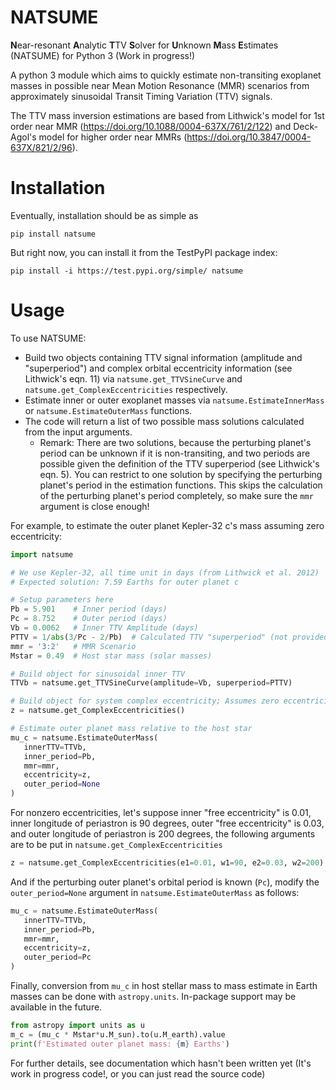 # NATSUME  
**N**ear-resonant **A**nalytic **T**TV **S**olver for **U**nknown **M**ass **E**stimates (NATSUME) for Python 3 (Work in progress!)

A python 3 module which aims to quickly estimate non-transiting exoplanet masses in possible near Mean Motion Resonance (MMR) scenarios from approximately sinusoidal Transit Timing Variation (TTV) signals.

The TTV mass inversion estimations are based from Lithwick's model for 1st order near MMR (https://doi.org/10.1088/0004-637X/761/2/122) and Deck-Agol's model for higher order near MMRs (https://doi.org/10.3847/0004-637X/821/2/96).

Installation
=====
Eventually, installation should be as simple as
```
pip install natsume
```

But right now, you can install it from the TestPyPI package index:
```
pip install -i https://test.pypi.org/simple/ natsume
```

Usage
=====

To use NATSUME:
* Build two objects containing TTV signal information (amplitude and "superperiod") and complex orbital eccentricity information (see Lithwick's eqn. 11) via ``natsume.get_TTVSineCurve`` and  ``natsume.get_ComplexEccentricities`` respectively.
* Estimate inner or outer exoplanet masses via ``natsume.EstimateInnerMass`` or ``natsume.EstimateOuterMass`` functions.
* The code will return a list of two possible mass solutions calculated from the input arguments.
  * Remark: There are two solutions, because the perturbing planet's period can be unknown if it is non-transiting, and two periods are possible given the definition of the TTV superperiod (see Lithwick's eqn. 5). You can restrict to one solution by specifying the perturbing planet's period in the estimation functions. This skips the calculation of the perturbing planet's period completely, so make sure the ``mmr`` argument is close enough!

For example, to estimate the outer planet Kepler-32 c's mass assuming zero eccentricity:

```python
import natsume

# We use Kepler-32, all time unit in days (from Lithwick et al. 2012)
# Expected solution: 7.59 Earths for outer planet c

# Setup parameters here
Pb = 5.901    # Inner period (days)
Pc = 8.752    # Outer period (days)
Vb = 0.0062   # Inner TTV Amplitude (days)
PTTV = 1/abs(3/Pc - 2/Pb)  # Calculated TTV "superperiod" (not provided by Lithwick; so we calculate)
mmr = '3:2'   # MMR Scenario
Mstar = 0.49  # Host star mass (solar masses)

# Build object for sinusoidal inner TTV
TTVb = natsume.get_TTVSineCurve(amplitude=Vb, superperiod=PTTV)

# Build object for system complex eccentricity; Assumes zero eccentricity in this case
z = natsume.get_ComplexEccentricities()

# Estimate outer planet mass relative to the host star
mu_c = natsume.EstimateOuterMass(
   innerTTV=TTVb,
   inner_period=Pb,
   mmr=mmr,
   eccentricity=z,
   outer_period=None
)
```
For nonzero eccentricities, let's suppose inner "free eccentricity" is 0.01, inner longitude of periastron is 90 degrees, outer "free eccentricity" is 0.03, and outer longitude of periastron is 200 degrees, the following arguments are to be put in ``natsume.get_ComplexEccentricities``
```python
z = natsume.get_ComplexEccentricities(e1=0.01, w1=90, e2=0.03, w2=200)
```

And if the perturbing outer planet's orbital period is known (``Pc``), modify the ``outer_period=None`` argument in ``natsume.EstimateOuterMass`` as follows:
```python
mu_c = natsume.EstimateOuterMass(
   innerTTV=TTVb,
   inner_period=Pb,
   mmr=mmr,
   eccentricity=z,
   outer_period=Pc
)
```

Finally, conversion from ``mu_c`` in host stellar mass to mass estimate in Earth masses can be done with ``astropy.units``. In-package support may be available in the future.
```python
from astropy import units as u
m_c = (mu_c * Mstar*u.M_sun).to(u.M_earth).value
print(f'Estimated outer planet mass: {m} Earths')
```


For further details, see documentation which hasn't been written yet (It's work in progress code!, or you can just read the source code)
